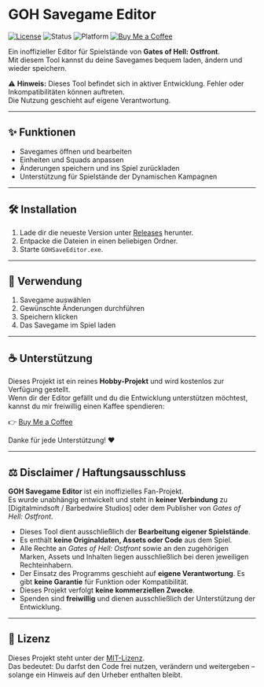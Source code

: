 # GOH Savegame Editor

[![License](https://img.shields.io/badge/License-MIT-blue.svg)](LICENSE)
![Status](https://img.shields.io/badge/status-active-success.svg)
![Platform](https://img.shields.io/badge/platform-Windows-lightgrey.svg)
[![Buy Me a Coffee](https://img.shields.io/badge/☕-Buy%20me%20a%20coffee-orange.svg)](https://www.buymeacoffee.com/badyast)

Ein inoffizieller Editor für Spielstände von **Gates of Hell: Ostfront**.  
Mit diesem Tool kannst du deine Savegames bequem laden, ändern und wieder speichern.  

⚠️ **Hinweis:** Dieses Tool befindet sich in aktiver Entwicklung. Fehler oder Inkompatibilitäten können auftreten.  
Die Nutzung geschieht auf eigene Verantwortung.

---

## ✨ Funktionen
- Savegames öffnen und bearbeiten  
- Einheiten und Squads anpassen  
- Änderungen speichern und ins Spiel zurückladen  
- Unterstützung für Spielstände der Dynamischen Kampagnen  

---

## 🛠️ Installation
1. Lade dir die neueste Version unter [Releases](../../releases) herunter.  
2. Entpacke die Dateien in einen beliebigen Ordner.  
3. Starte `GOHSaveEditor.exe`.  

---

## 🚀 Verwendung
1. Savegame auswählen  
2. Gewünschte Änderungen durchführen  
3. Speichern klicken  
4. Das Savegame im Spiel laden  

---

## ☕ Unterstützung
Dieses Projekt ist ein reines **Hobby-Projekt** und wird kostenlos zur Verfügung gestellt.  
Wenn dir der Editor gefällt und du die Entwicklung unterstützen möchtest, kannst du mir freiwillig einen Kaffee spendieren:

👉 [Buy Me a Coffee](https://www.buymeacoffee.com/badyast)  

Danke für jede Unterstützung! ❤️

---

## ⚖️ Disclaimer / Haftungsausschluss
**GOH Savegame Editor** ist ein inoffizielles Fan-Projekt.  
Es wurde unabhängig entwickelt und steht in **keiner Verbindung** zu [Digitalmindsoft / Barbedwire Studios] oder dem Publisher von *Gates of Hell: Ostfront*.  

- Dieses Tool dient ausschließlich der **Bearbeitung eigener Spielstände**.  
- Es enthält **keine Originaldaten, Assets oder Code** aus dem Spiel.  
- Alle Rechte an *Gates of Hell: Ostfront* sowie an den zugehörigen Marken, Assets und Inhalten liegen ausschließlich bei deren jeweiligen Rechteinhabern.  
- Der Einsatz des Programms geschieht auf **eigene Verantwortung**. Es gibt **keine Garantie** für Funktion oder Kompatibilität.  
- Dieses Projekt verfolgt **keine kommerziellen Zwecke**.  
- Spenden sind **freiwillig** und dienen ausschließlich der Unterstützung der Entwicklung.  

---

## 📜 Lizenz
Dieses Projekt steht unter der [MIT-Lizenz](LICENSE).  
Das bedeutet: Du darfst den Code frei nutzen, verändern und weitergeben – solange ein Hinweis auf den Urheber enthalten bleibt.
